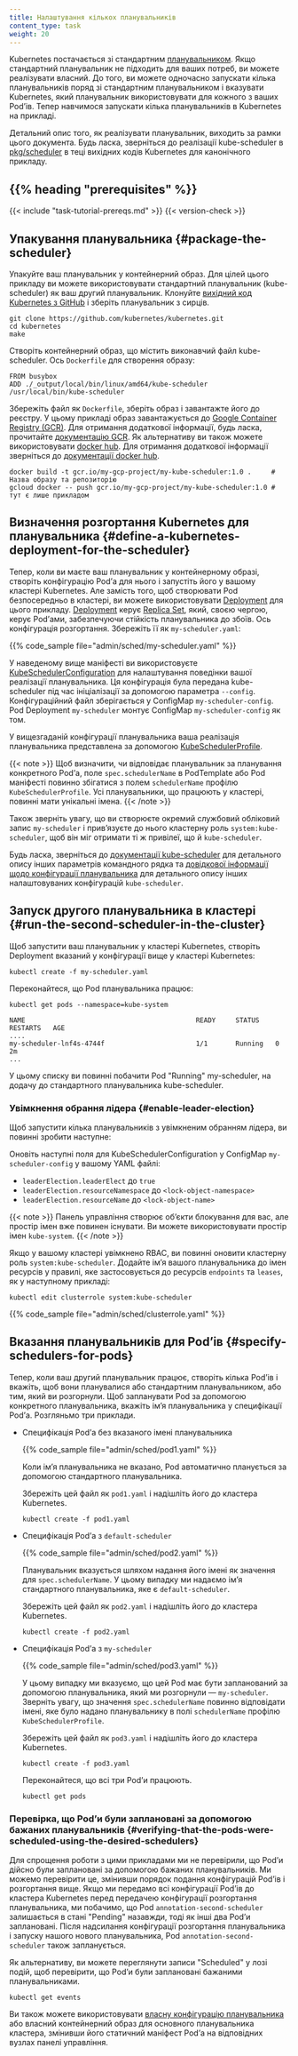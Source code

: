 ```yaml
---
title: Налаштування кількох планувальників
content_type: task
weight: 20
---
```


<!-- overview -->

Kubernetes постачається зі стандартним [планувальником](/uk/docs/reference/command-line-tools-reference/kube-scheduler/). Якщо стандартний планувальник не підходить для ваших потреб, ви можете реалізувати власний. До того, ви можете одночасно запускати кілька планувальників поряд зі стандартним планувальником і вказувати Kubernetes, який планувальник використовувати для кожного з ваших Podʼів. Тепер навчимося запускати кілька планувальників в Kubernetes на прикладі.

Детальний опис того, як реалізувати планувальник, виходить за рамки цього документа. Будь ласка, зверніться до реалізації kube-scheduler в [pkg/scheduler](https://github.com/kubernetes/kubernetes/tree/master/pkg/scheduler) в теці вихідних кодів Kubernetes для канонічного прикладу.

## {{% heading "prerequisites" %}}

{{< include "task-tutorial-prereqs.md" >}} {{< version-check >}}

<!-- steps -->

## Упакування планувальника {#package-the-scheduler}

Упакуйте ваш планувальник у контейнерний образ. Для цілей цього прикладу ви можете використовувати стандартний планувальник (kube-scheduler) як ваш другий планувальник. Клонуйте [вихідний код Kubernetes з GitHub](https://github.com/kubernetes/kubernetes) і зберіть планувальник з сирців.

```shell
git clone https://github.com/kubernetes/kubernetes.git
cd kubernetes
make
```

Створіть контейнерний образ, що містить виконавчий файл kube-scheduler. Ось `Dockerfile` для створення образу:

```docker
FROM busybox
ADD ./_output/local/bin/linux/amd64/kube-scheduler /usr/local/bin/kube-scheduler
```

Збережіть файл як `Dockerfile`, зберіть образ і завантажте його до реєстру. У цьому прикладі образ завантажується до [Google Container Registry (GCR)](https://cloud.google.com/container-registry/). Для отримання додаткової інформації, будь ласка, прочитайте [документацію GCR](https://cloud.google.com/container-registry/docs/). Як альтернативу ви також можете використовувати [docker hub](https://hub.docker.com/search?q=). Для отримання додаткової інформації зверніться до [документації docker hub](https://docs.docker.com/docker-hub/repos/create/#create-a-repository).

```shell
docker build -t gcr.io/my-gcp-project/my-kube-scheduler:1.0 .     # Назва образу та репозиторію
gcloud docker -- push gcr.io/my-gcp-project/my-kube-scheduler:1.0 # тут є лише прикладом
```

## Визначення розгортання Kubernetes для планувальника {#define-a-kubernetes-deployment-for-the-scheduler}

Тепер, коли ви маєте ваш планувальник у контейнерному образі, створіть конфігурацію Podʼа для нього і запустіть його у вашому кластері Kubernetes. Але замість того, щоб створювати Pod безпосередньо в кластері, ви можете використовувати [Deployment](/uk/docs/concepts/workloads/controllers/deployment/) для цього прикладу. [Deployment](/uk/docs/concepts/workloads/controllers/deployment/) керує [Replica Set](/uk/docs/concepts/workloads/controllers/replicaset/), який, своєю чергою, керує Podʼами, забезпечуючи стійкість планувальника до збоїв. Ось конфігурація розгортання. Збережіть її як `my-scheduler.yaml`:

{{% code_sample file="admin/sched/my-scheduler.yaml" %}}

У наведеному вище маніфесті ви використовуєте [KubeSchedulerConfiguration](/uk/docs/reference/scheduling/config/) для налаштування поведінки вашої реалізації планувальника. Ця конфігурація була передана kube-scheduler під час ініціалізації за допомогою параметра `--config`. Конфігураційний файл зберігається у ConfigMap `my-scheduler-config`. Pod Deployment `my-scheduler` монтує ConfigMap `my-scheduler-config` як том.

У вищезгаданій конфігурації планувальника ваша реалізація планувальника представлена за допомогою [KubeSchedulerProfile](/uk/docs/reference/config-api/kube-scheduler-config.v1/#kubescheduler-config-k8s-io-v1-KubeSchedulerProfile).

{{< note >}}
Щоб визначити, чи відповідає планувальник за планування конкретного Podʼа, поле `spec.schedulerName` в PodTemplate або Pod маніфесті повинно збігатися з полем `schedulerName` профілю `KubeSchedulerProfile`. Усі планувальники, що працюють у кластері, повинні мати унікальні імена.
{{< /note >}}

Також зверніть увагу, що ви створюєте окремий службовий обліковий запис `my-scheduler` і привʼязуєте до нього кластерну роль `system:kube-scheduler`, щоб він міг отримати ті ж привілеї, що й `kube-scheduler`.

Будь ласка, зверніться до [документації kube-scheduler](/uk/docs/reference/command-line-tools-reference/kube-scheduler/) для детального опису інших параметрів командного рядка та [довідкової інформації щодо конфігурації планувальника](/uk/docs/reference/config-api/kube-scheduler-config.v1/) для детального опису інших налаштовуваних конфігурацій `kube-scheduler`.

## Запуск другого планувальника в кластері {#run-the-second-scheduler-in-the-cluster}

Щоб запустити ваш планувальник у кластері Kubernetes, створіть Deployment вказаний у конфігурації вище у кластері Kubernetes:

```shell
kubectl create -f my-scheduler.yaml
```

Переконайтеся, що Pod планувальника працює:

```shell
kubectl get pods --namespace=kube-system
```

```none
NAME                                           READY     STATUS    RESTARTS   AGE
....
my-scheduler-lnf4s-4744f                       1/1       Running   0          2m
...
```

У цьому списку ви повинні побачити Pod "Running" my-scheduler, на додачу до стандартного планувальника kube-scheduler.

### Увімкнення обрання лідера {#enable-leader-election}

Щоб запустити кілька планувальників з увімкненим обранням лідера, ви повинні зробити наступне:

Оновіть наступні поля для KubeSchedulerConfiguration у ConfigMap `my-scheduler-config` у вашому YAML файлі:

* `leaderElection.leaderElect` до `true`
* `leaderElection.resourceNamespace` до `<lock-object-namespace>`
* `leaderElection.resourceName` до `<lock-object-name>`

{{< note >}}
Панель управління створює обʼєкти блокування для вас, але простір імен вже повинен існувати. Ви можете використовувати простір імен `kube-system`.
{{< /note >}}

Якщо у вашому кластері увімкнено RBAC, ви повинні оновити кластерну роль `system:kube-scheduler`. Додайте імʼя вашого планувальника до імен ресурсів у правилі, яке застосовується до ресурсів `endpoints` та `leases`, як у наступному прикладі:

```shell
kubectl edit clusterrole system:kube-scheduler
```

{{% code_sample file="admin/sched/clusterrole.yaml" %}}

## Вказання планувальників для Podʼів {#specify-schedulers-for-pods}

Тепер, коли ваш другий планувальник працює, створіть кілька Podʼів і вкажіть, щоб вони
планувалися або стандартним планувальником, або тим, який ви розгорнули. Щоб запланувати Pod за допомогою конкретного планувальника, вкажіть імʼя планувальника у специфікації Podʼа. Розгляньмо три приклади.

* Специфікація Podʼа без вказаного імені планувальника

  {{% code_sample file="admin/sched/pod1.yaml" %}}

  Коли імʼя планувальника не вказано, Pod автоматично планується за допомогою стандартного планувальника.

  Збережіть цей файл як `pod1.yaml` і надішліть його до кластера Kubernetes.

  ```shell
  kubectl create -f pod1.yaml
  ```

* Специфікація Podʼа з `default-scheduler`

  {{% code_sample file="admin/sched/pod2.yaml" %}}

  Планувальник вказується шляхом надання його імені як значення для `spec.schedulerName`. У цьому випадку ми надаємо імʼя стандартного планувальника, яке є `default-scheduler`.

  Збережіть цей файл як `pod2.yaml` і надішліть його до кластера Kubernetes.

  ```shell
  kubectl create -f pod2.yaml
  ```

* Специфікація Podʼа з `my-scheduler`

  {{% code_sample file="admin/sched/pod3.yaml" %}}

  У цьому випадку ми вказуємо, що цей Pod має бути запланований за допомогою планувальника, який ми розгорнули — `my-scheduler`. Зверніть увагу, що значення `spec.schedulerName` повинно відповідати імені, яке було надано планувальнику в полі `schedulerName` профілю `KubeSchedulerProfile`.

  Збережіть цей файл як `pod3.yaml` і надішліть його до кластера Kubernetes.

  ```shell
  kubectl create -f pod3.yaml
  ```

  Переконайтеся, що всі три Podʼи працюють.

  ```shell
  kubectl get pods
  ```

<!-- discussion -->

### Перевірка, що Podʼи були заплановані за допомогою бажаних планувальників {#verifying-that-the-pods-were-scheduled-using-the-desired-schedulers}

Для спрощення роботи з цими прикладами ми не перевірили, що Podʼи дійсно були заплановані за допомогою бажаних планувальників. Ми можемо перевірити це, змінивши порядок подання конфігурацій Podʼів і розгортання вище. Якщо ми передамо всі конфігурації Podʼів до кластера Kubernetes перед передачею конфігурації розгортання планувальника, ми побачимо, що Pod `annotation-second-scheduler` залишається в стані "Pending" назавжди, тоді як інші два Podʼи заплановані. Після надсилання конфігурації розгортання планувальника і запуску нашого нового планувальника, Pod `annotation-second-scheduler` також запланується.

Як альтернативу, ви можете переглянути записи "Scheduled" у лозі подій, щоб перевірити, що Podʼи були заплановані бажаними планувальниками.

```shell
kubectl get events
```

Ви також можете використовувати [власну конфігурацію планувальника](/uk/docs/reference/scheduling/config/#multiple-profiles) або власний контейнерний образ для основного планувальника кластера, змінивши його статичний маніфест Podʼа на відповідних вузлах панелі управління.
